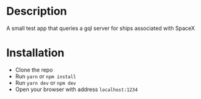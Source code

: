 # Description

A small test app that queries a gql server for ships associated with SpaceX

# Installation

- Clone the repo
- Run `yarn` or `npm install`
- Run `yarn dev` or `npm dev`
- Open your browser with address `localhost:1234`
